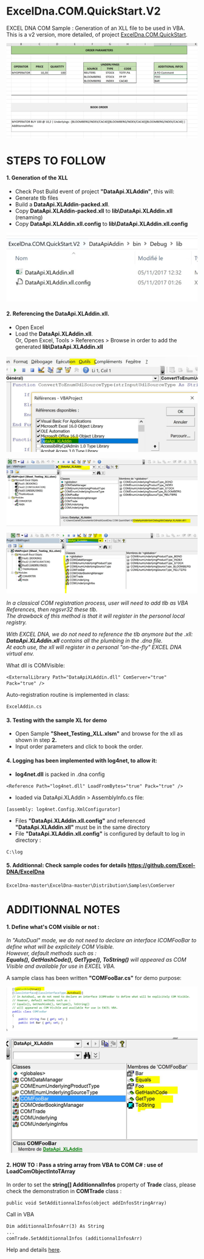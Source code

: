 # ExcelDna.COM.QuickStart.V2

EXCEL DNA COM Sample : Generation of an XLL file to be used in VBA.  
This is a v2 version, more detailed, of project [ExcelDna.COM.QuickStart](https://github.com/danmgs/ExcelDna.COM.QuickStart).


![alt capture1](https://github.com/danmgs/ExcelDna.COM.QuickStart.V2/blob/master/img/screenshot1.JPG)


# STEPS TO FOLLOW

#### 1. Generation of the XLL

- Check Post Build event of project **"DataApi.XLAddin"**, this will:
- Generate tlb files
- Build a **DataApi.XLAddin-packed.xll**.
- Copy **DataApi.XLAddin-packed.xll** to **lib\DataApi.XLAddin.xll** (renaming)
- Copy **DataApi.XLAddin.xll.config** to **lib\DataApi.XLAddin.xll.config**

![alt capture2](https://github.com/danmgs/ExcelDna.COM.QuickStart.V2/blob/master/img/screenshot2.JPG)

#### 2. Referencing the DataApi.XLAddin.xll.

- Open Excel
- Load the **DataApi.XLAddin.xll**.   
Or, Open Excel, Tools > References > Browse in order to add the generated **lib\DataApi.XLAddin.xll**

![alt capture3](https://github.com/danmgs/ExcelDna.COM.QuickStart.V2/blob/master/img/screenshot3.JPG)

![alt capture4](https://github.com/danmgs/ExcelDna.COM.QuickStart.V2/blob/master/img/screenshot4.JPG)

![alt capture5](https://github.com/danmgs/ExcelDna.COM.QuickStart.V2/blob/master/img/screenshot5.JPG)

*In a classical COM registration process, user will need to add tlb as VBA References, then regsvr32 these tlb.  
The drawback of this method is that it will register in the personal local registry.*

*With EXCEL DNA, we do not need to reference the tlb anymore but the .xll:  
**DataApi.XLAddin.xll** contains all the plumbing in the .dna file.  
At each use, the xll will register in a personal "on-the-fly" EXCEL DNA virtual env.*

What dll is COMVisible:
```
<ExternalLibrary Path="DataApiXLAddin.dll" ComServer="true" Pack="true" />
```

Auto-registration routine is implemented in class:
```
ExcelAddin.cs
```

#### 3. Testing with the sample XL for demo

- Open Sample **"Sheet_Testing_XLL.xlsm"** and browse for the xll as shown in step **2.**
- Input order parameters and click to book the order. 

#### 4. Logging has been implemented with log4net, to allow it:

- **log4net.dll** is packed in .dna config 
 
```
<Reference Path="log4net.dll" LoadFromBytes="true" Pack="true" />
```

-  loaded via DataApi.XLAddin > AssemblyInfo.cs file:
```
[assembly: log4net.Config.XmlConfigurator]
```

- Files **"DataApi.XLAddin.xll.config"** and referenced **"DataApi.XLAddin.xll"** must be in the same directory
- File **"DataApi.XLAddin.xll.config"** is configured by default to log in directory :
 
```
C:\log 
```

#### 5. Additionnal: Check sample codes for details https://github.com/Excel-DNA/ExcelDna
```
ExcelDna-master\ExcelDna-master\Distribution\Samples\ComServer 
```

# ADDITIONNAL NOTES


#### 1. Define what's COM visible or not :

*In "AutoDual" mode, we do not need to declare an interface ICOMFooBar to define what will be explicitely COM Visible.  
However, default methods such as :  
**Equals(), GetHashCode(), GetType(), ToString()** will appeared as COM Visible and available for use in EXCEL VBA.*  

A sample class has been written **"COMFooBar.cs"** for demo purpose:

![alt capture6](https://github.com/danmgs/ExcelDna.COM.QuickStart.V2/blob/master/img/screenshot6.JPG)

![alt capture7](https://github.com/danmgs/ExcelDna.COM.QuickStart.V2/blob/master/img/screenshot7.JPG)

#### 2. HOW TO : Pass a string array from VBA to COM C# : use of LoadComObjectIntoTArray
   
In order to set the **string[] AdditionnalInfos** property of **Trade** class, please check the demonstration in **COMTrade** class :

```
public void SetAdditionnalInfos(object addInfosStringArray)    
```
 
Call in VBA

```
Dim additionnalInfosArr(3) As String
...
comTrade.SetAdditionnalInfos (additionnalInfosArr)
```

Help and details [here](https://www.codeproject.com/Articles/12386/Sending-an-array-of-doubles-from-Excel-VBA-to-C-us).